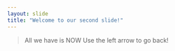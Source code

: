 ```yaml
---
layout: slide
title: "Welcome to our second slide!"
---
```

>All we have is NOW
Use the left arrow to go back!
